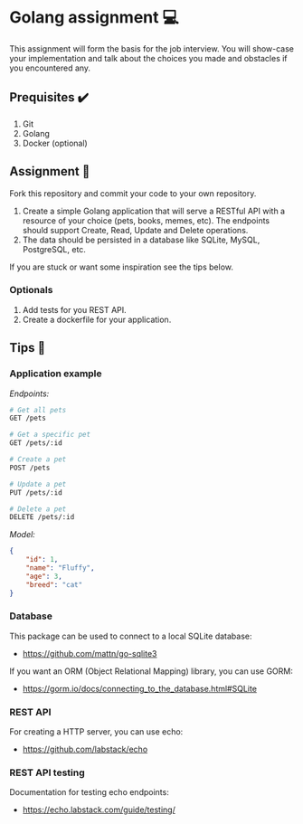 # Golang assignment 💻

This assignment will form the basis for the job interview. You will show-case your implementation and talk about the choices you made and obstacles if you encountered any.

## Prequisites ✔️

1. Git
2. Golang
3. Docker (optional)

## Assignment 📝

Fork this repository and commit your code to your own repository.

1. Create a simple Golang application that will serve a RESTful API with a resource of your choice (pets, books, memes, etc). The endpoints should support Create, Read, Update and Delete operations.
2. The data should be persisted in a database like SQLite, MySQL, PostgreSQL, etc.

If you are stuck or want some inspiration see the tips below.

### Optionals

1. Add tests for you REST API.
2. Create a dockerfile for your application.

## Tips 🧞

### Application example

_Endpoints:_

```sh
# Get all pets
GET /pets

# Get a specific pet
GET /pets/:id

# Create a pet
POST /pets

# Update a pet
PUT /pets/:id

# Delete a pet
DELETE /pets/:id
```

_Model:_

```json
{
    "id": 1,
    "name": "Fluffy",
    "age": 3,
    "breed": "cat"
}
```

### Database

This package can be used to connect to a local SQLite database:

-   https://github.com/mattn/go-sqlite3

If you want an ORM (Object Relational Mapping) library, you can use GORM:

-   https://gorm.io/docs/connecting_to_the_database.html#SQLite

### REST API

For creating a HTTP server, you can use echo:

-   https://github.com/labstack/echo

### REST API testing

Documentation for testing echo endpoints:

-   https://echo.labstack.com/guide/testing/